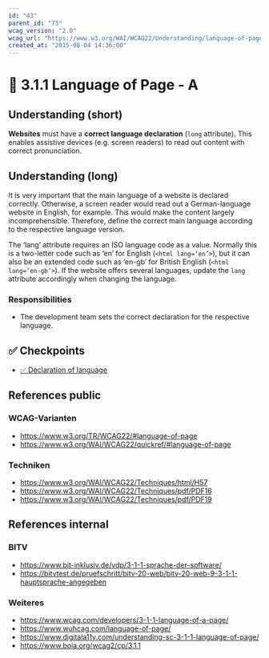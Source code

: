 ```yaml
---
id: "43"
parent_id: "73"
wcag_version: "2.0"
wcag_url: "https://www.w3.org/WAI/WCAG22/Understanding/language-of-page.html"
created_at: "2015-08-04 14:36:00"
---
```


# 📜 3.1.1 Language of Page - A

## Understanding (short)

**Websites** must have a **correct language declaration** (`long` attribute). This enables assistive devices (e.g. screen readers) to read out content with correct pronunciation.

## Understanding (long)

It is very important that the main language of a website is declared correctly. Otherwise, a screen reader would read out a German-language website in English, for example. This would make the content largely incomprehensible. Therefore, define the correct main language according to the respective language version.

The ‘lang’ attribute requires an ISO language code as a value. Normally this is a two-letter code such as ‘en’ for English (`<html lang=‘en’>`), but it can also be an extended code such as ‘en-gb’ for British English (`<html lang=‘en-gb’>`). If the website offers several languages, update the `lang` attribute accordingly when changing the language.

### Responsibilities

- The development team sets the correct declaration for the respective language.

## ✅ Checkpoints

- [✅ Declaration of language](declaration-of-language)

## References public

### WCAG-Varianten
- <https://www.w3.org/TR/WCAG22/#language-of-page>
- <https://www.w3.org/WAI/WCAG22/quickref/#language-of-page>

### Techniken
- <https://www.w3.org/WAI/WCAG22/Techniques/html/H57>
- <https://www.w3.org/WAI/WCAG22/Techniques/pdf/PDF16>
- <https://www.w3.org/WAI/WCAG22/Techniques/pdf/PDF19>

## References internal

### BITV
- <https://www.bit-inklusiv.de/vdp/3-1-1-sprache-der-software/>
- <https://bitvtest.de/pruefschritt/bitv-20-web/bitv-20-web-9-3-1-1-hauptsprache-angegeben>

### Weiteres
- <https://www.wcag.com/developers/3-1-1-language-of-a-page/>
- <https://www.wuhcag.com/language-of-page/>
- <https://www.digitala11y.com/understanding-sc-3-1-1-language-of-page/>
- <https://www.boia.org/wcag2/cp/3.1.1>
